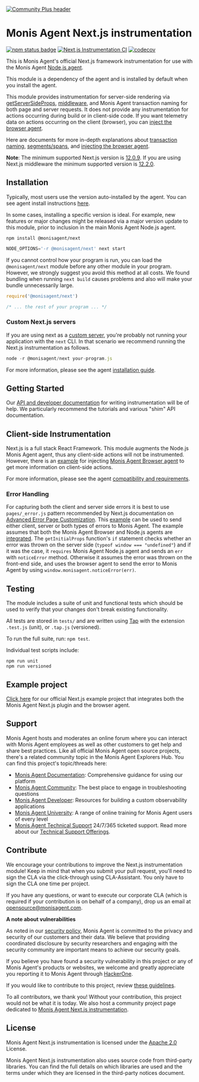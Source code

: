[![Community Plus header](https://github.com/Cryptoking28/opensource-website/raw/main/src/images/categories/Community_Plus.png)](https://opensource.monisagent.com/oss-category/#community-plus)

# Monis Agent Next.js instrumentation 
[![npm status badge][5]][6] [![Next.js Instrumentation CI][1]][2] [![codecov][7]][8]

This is Monis Agent's official Next.js framework instrumentation for use with the Monis Agent [Node.js agent](https://github.com/Cryptoking28/monisagent).

This module is a dependency of the agent and is installed by default when you install the agent.

This module provides instrumentation for server-side rendering via [getServerSideProps](https://nextjs.org/docs/basic-features/data-fetching/get-server-side-props), [middleware](https://nextjs.org/docs/middleware), and Monis Agent transaction naming for both page and server requests. It does not provide any instrumentation for actions occurring during build or in client-side code.  If you want telemetry data on actions occurring on the client (browser), you can [inject the browser agent](./docs/inject-browser-agent.md).

Here are documents for more in-depth explanations about [transaction naming](./docs/transactions.md), [segments/spans](./docs/segments-and-spans.md), and [injecting the browser agent](./docs/inject-browser-agent.md).

**Note**: The minimum supported Next.js version is [12.0.9](https://github.com/vercel/next.js/releases/tag/v12.0.9).  If you are using Next.js middleware the minimum supported version is [12.2.0](https://github.com/vercel/next.js/releases/tag/v12.2.0).

## Installation

Typically, most users use the version auto-installed by the agent. You can see agent install instructions [here](https://github.com/Cryptoking28/monisagent#installation-and-getting-started).

In some cases, installing a specific version is ideal. For example, new features or major changes might be released via a major version update to this module, prior to inclusion in the main Monis Agent Node.js agent.

```
npm install @monisagent/next
```

```js
NODE_OPTIONS='-r @monisagent/next' next start
```

If you cannot control how your program is run, you can load the `@monisagent/next` module before any other module in your program. However, we strongly suggest you avoid this method at all costs.  We found bundling when running `next build` causes problems and also will make your bundle unnecessarily large.

```js
require('@monisagent/next')

/* ... the rest of your program ... */
```

### Custom Next.js servers

If you are using next as a [custom server](https://nextjs.org/docs/advanced-features/custom-server), you're probably not running your application with the `next` CLI.  In that scenario we recommend running the Next.js instrumentation as follows.

```js
node -r @monisagent/next your-program.js
```

For more information, please see the agent [installation guide][3].

## Getting Started

Our [API and developer documentation](http://monisagent.github.io/node-monisagent/) for writing instrumentation will be of help. We particularly recommend the tutorials and various "shim" API documentation.

## Client-side Instrumentation

Next.js is a full stack React Framework. This module augments the Node.js Monis Agent agent, thus any client-side actions will not be instrumented. However, there is an [example](https://github.com/Cryptoking28-experimental/monisagent-nextjs-integration/blob/main/pages/_document.tsx) for injecting [Monis Agent Browser agent](https://docs.monisagent.com/docs/browser/browser-monitoring/getting-started/introduction-browser-monitoring/) to get more information on client-side actions.

For more information, please see the agent [compatibility and requirements][4].

### Error Handling

For capturing both the client and server side errors it is best to use `pages/_error.js` pattern recommended by Next.js documentation on [Advanced Error Page Customization](https://nextjs.org/docs/advanced-features/custom-error-page#more-advanced-error-page-customizing). This [example](https://github.com/Cryptoking28-experimental/monisagent-nextjs-integration/blob/main/pages/_error.tsx) can be used to send either client, server or both types of errors to Monis Agent. The example assumes that both the Monis Agent Browser and Node.js agents are [integrated](#client-side-instrumentation). The `getInitialProps` function's `if` statement checks whether an error was thrown on the server side (`typeof window === "undefined"`) and if it was the case, it `requires` Monis Agent Node.js agent and sends an `err` with `noticeError` method. Otherwise it assumes the error was thrown on the front-end side, and uses the browser agent to send the error to Monis Agent by using `window.monisagent.noticeError(err)`.

## Testing

The module includes a suite of unit and functional tests which should be used to
verify that your changes don't break existing functionality.

All tests are stored in `tests/` and are written using
[Tap](https://www.npmjs.com/package/tap) with the extension `.test.js` (unit), or `.tap.js` (versioned).

To run the full suite, run: `npm test`.

Individual test scripts include:

```
npm run unit
npm run versioned
```

## Example project
[Click here](https://github.com/Cryptoking28-experimental/monisagent-nextjs-integration) for our official Next.js example project that integrates both the Monis Agent Next.js plugin and the browser agent.

## Support

Monis Agent hosts and moderates an online forum where you can interact with Monis Agent employees as well as other customers to get help and share best practices. Like all official Monis Agent open source projects, there's a related community topic in the Monis Agent Explorers Hub. You can find this project's topic/threads here:

* [Monis Agent Documentation](https://docs.monisagent.com/docs/agents/nodejs-agent/getting-started/introduction-monis-agent-nodejs): Comprehensive guidance for using our platform
* [Monis Agent Community](https://discuss.monisagent.com/tags/c/telemetry-data-platform/agents/nodeagent): The best place to engage in troubleshooting questions
* [Monis Agent Developer](https://developer.monisagent.com/): Resources for building a custom observability applications
* [Monis Agent University](https://learn.monisagent.com/): A range of online training for Monis Agent users of every level
* [Monis Agent Technical Support](https://support.monisagent.com/) 24/7/365 ticketed support. Read more about our [Technical Support Offerings](https://docs.monisagent.com/docs/licenses/license-information/general-usage-licenses/support-plan).

## Contribute

We encourage your contributions to improve the Next.js instrumentation module! Keep in mind that when you submit your pull request, you'll need to sign the CLA via the click-through using CLA-Assistant. You only have to sign the CLA one time per project.

If you have any questions, or want to execute our corporate CLA (which is required if your contribution is on behalf of a company), drop us an email at opensource@monisagent.com.

**A note about vulnerabilities**

As noted in our [security policy](../../security/policy), Monis Agent is committed to the privacy and security of our customers and their data. We believe that providing coordinated disclosure by security researchers and engaging with the security community are important means to achieve our security goals.

If you believe you have found a security vulnerability in this project or any of Monis Agent's products or websites, we welcome and greatly appreciate you reporting it to Monis Agent through [HackerOne](https://hackerone.com/monisagent).

If you would like to contribute to this project, review [these guidelines](./CONTRIBUTING.md).

To all contributors, we thank you!  Without your contribution, this project would not be what it is today.  We also host a community project page dedicated to [Monis Agent Next.js instrumentation](https://opensource.monisagent.com/projects/monisagent/monisagent-node-nextjs).

## License
Monis Agent Next.js instrumentation is licensed under the [Apache 2.0](http://apache.org/licenses/LICENSE-2.0.txt) License.

Monis Agent Next.js instrumentation also uses source code from third-party libraries. You can find the full details on which libraries are used and the terms under which they are licensed in the third-party notices document.

[1]: https://github.com/Cryptoking28/monisagent-node-nextjs/workflows/Next.js%20Instrumentation%20CI/badge.svg
[2]: https://github.com/Cryptoking28/monisagent-nextjs/actions
[3]: https://docs.monisagent.com/docs/agents/nodejs-agent/installation-configuration/install-nodejs-agent
[4]: https://docs.monisagent.com/docs/agents/nodejs-agent/getting-started/compatibility-requirements-nodejs-agent
[5]: https://img.shields.io/npm/v/@monisagent/next.svg 
[6]: https://www.npmjs.com/package/@monisagent/next
[7]: https://codecov.io/gh/monisagent/monisagent-node-nextjs/branch/main/graph/badge.svg?token=UPO8LT1X4W 
[8]: https://codecov.io/gh/monisagent/monisagent-node-nextjs
